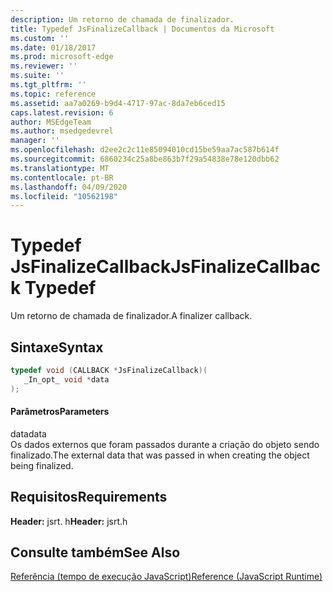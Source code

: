 ```yaml
---
description: Um retorno de chamada de finalizador.
title: Typedef JsFinalizeCallback | Documentos da Microsoft
ms.custom: ''
ms.date: 01/18/2017
ms.prod: microsoft-edge
ms.reviewer: ''
ms.suite: ''
ms.tgt_pltfrm: ''
ms.topic: reference
ms.assetid: aa7a0269-b9d4-4717-97ac-8da7eb6ced15
caps.latest.revision: 6
author: MSEdgeTeam
ms.author: msedgedevrel
manager: ''
ms.openlocfilehash: d2ee2c2c11e85094010cd15be59aa7ac587b614f
ms.sourcegitcommit: 6860234c25a8be863b7f29a54838e78e120dbb62
ms.translationtype: MT
ms.contentlocale: pt-BR
ms.lasthandoff: 04/09/2020
ms.locfileid: "10562198"
---
```

# <span data-ttu-id="860c4-103">Typedef JsFinalizeCallback</span><span class="sxs-lookup"><span data-stu-id="860c4-103">JsFinalizeCallback Typedef</span></span>
<span data-ttu-id="860c4-104">Um retorno de chamada de finalizador.</span><span class="sxs-lookup"><span data-stu-id="860c4-104">A finalizer callback.</span></span>  
  
## <span data-ttu-id="860c4-105">Sintaxe</span><span class="sxs-lookup"><span data-stu-id="860c4-105">Syntax</span></span>  
  
```cpp  
typedef void (CALLBACK *JsFinalizeCallback)(  
   _In_opt_ void *data  
);  
```  
  
#### <span data-ttu-id="860c4-106">Parâmetros</span><span class="sxs-lookup"><span data-stu-id="860c4-106">Parameters</span></span>  
 <span data-ttu-id="860c4-107">data</span><span class="sxs-lookup"><span data-stu-id="860c4-107">data</span></span>  
 <span data-ttu-id="860c4-108">Os dados externos que foram passados durante a criação do objeto sendo finalizado.</span><span class="sxs-lookup"><span data-stu-id="860c4-108">The external data that was passed in when creating the object being finalized.</span></span>  
  
## <span data-ttu-id="860c4-109">Requisitos</span><span class="sxs-lookup"><span data-stu-id="860c4-109">Requirements</span></span>  
 <span data-ttu-id="860c4-110">**Header:** jsrt. h</span><span class="sxs-lookup"><span data-stu-id="860c4-110">**Header:** jsrt.h</span></span>  
  
## <span data-ttu-id="860c4-111">Consulte também</span><span class="sxs-lookup"><span data-stu-id="860c4-111">See Also</span></span>  
 [<span data-ttu-id="860c4-112">Referência (tempo de execução JavaScript)</span><span class="sxs-lookup"><span data-stu-id="860c4-112">Reference (JavaScript Runtime)</span></span>](../chakra-hosting/reference-javascript-runtime.md)